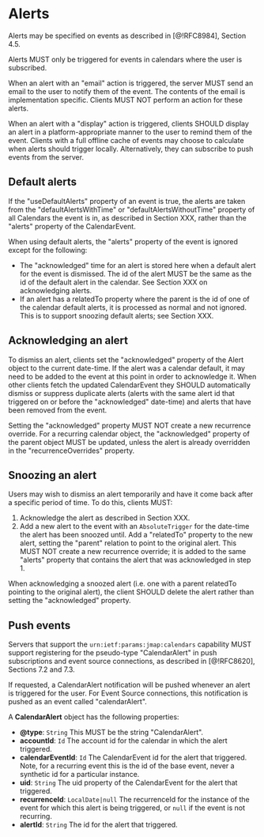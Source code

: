 # Alerts

Alerts may be specified on events as described in [@!RFC8984], Section 4.5.

Alerts MUST only be triggered for events in calendars where the user is subscribed.

When an alert with an "email" action is triggered, the server MUST send an email to the user to notify them of the event. The contents of the email is implementation specific. Clients MUST NOT perform an action for these alerts.

When an alert with a "display" action is triggered, clients SHOULD display an alert in a platform-appropriate manner to the user to remind them of the event. Clients with a full offline cache of events may choose to calculate when alerts should trigger locally. Alternatively, they can subscribe to push events from the server.

## Default alerts

If the "useDefaultAlerts" property of an event is true, the alerts are taken from the "defaultAlertsWithTime" or "defaultAlertsWithoutTime" property of all Calendars the event is in, as described in Section XXX, rather than the "alerts" property of the CalendarEvent.

When using default alerts, the "alerts" property of the event is ignored except for the following:

* The "acknowledged" time for an alert is stored here when a default alert for
  the event is dismissed. The id of the alert MUST be the same as the id of the default alert in the calendar. See Section XXX on acknowledging alerts.
* If an alert has a relatedTo property where the parent is the id of one of
  the calendar default alerts, it is processed as normal and not ignored. This is to support snoozing default alerts; see Section XXX.


## Acknowledging an alert

To dismiss an alert, clients set the "acknowledged" property of the Alert object to the current date-time. If the alert was a calendar default, it may need to be added to the event at this point in order to acknowledge it. When other clients fetch the updated CalendarEvent they SHOULD automatically dismiss or suppress duplicate alerts (alerts with the same alert id that triggered on or before the "acknowledged" date-time) and alerts that have been removed from the event.

Setting the "acknowledged" property MUST NOT create a new recurrence override. For a recurring calendar object, the "acknowledged" property of the parent object MUST be updated, unless the alert is already overridden in the "recurrenceOverrides" property.

## Snoozing an alert

Users may wish to dismiss an alert temporarily and have it come back after a specific period of time. To do this, clients MUST:

1. Acknowledge the alert as described in Section XXX.
2. Add a new alert to the event with an `AbsoluteTrigger` for the date-time the
   alert has been snoozed until. Add a "relatedTo" property to the new alert, setting the "parent" relation to point to the original alert. This MUST NOT create a new recurrence override; it is added to the same "alerts" property that contains the alert that was acknowledged in step 1.

When acknowledging a snoozed alert (i.e. one with a parent relatedTo pointing to the original alert), the client SHOULD delete the alert rather than setting the "acknowledged" property.

## Push events

Servers that support the `urn:ietf:params:jmap:calendars` capability MUST support registering for the pseudo-type "CalendarAlert" in push subscriptions and event source connections, as described in [@!RFC8620], Sections 7.2 and 7.3.

If requested, a CalendarAlert notification will be pushed whenever an alert is triggered for the user. For Event Source connections, this notification is pushed as an event called "calendarAlert".

A **CalendarAlert** object has the following properties:

- **@type**: `String`
  This MUST be the string "CalendarAlert".
- **accountId**: `Id`
  The account id for the calendar in which the alert triggered.
- **calendarEventId**: `Id`
  The CalendarEvent id for the alert that triggered. Note, for a recurring
  event this is the id of the base event, never a synthetic id for a particular
  instance.
- **uid**: `String`
  The uid property of the CalendarEvent for the alert that triggered.
- **recurrenceId**: `LocalDate|null`
  The recurrenceId for the instance of the event for which this alert is being
  triggered, or `null` if the event is not recurring.
- **alertId**: `String`
  The id for the alert that triggered.
